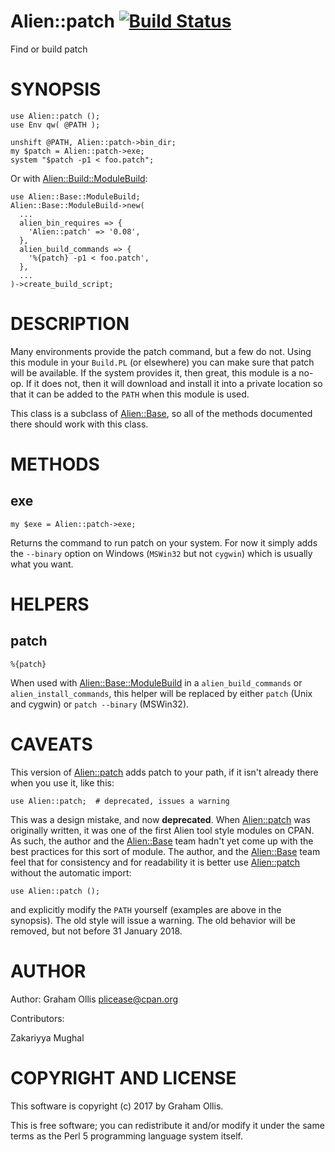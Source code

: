 # Alien::patch [![Build Status](https://secure.travis-ci.org/Perl5-Alien/Alien-patch.png)](http://travis-ci.org/Perl5-Alien/Alien-patch)

Find or build patch

# SYNOPSIS

    use Alien::patch ();
    use Env qw( @PATH );
    
    unshift @PATH, Alien::patch->bin_dir;
    my $patch = Alien::patch->exe;
    system "$patch -p1 < foo.patch";

Or with [Alien::Build::ModuleBuild](https://metacpan.org/pod/Alien::Build::ModuleBuild):

    use Alien::Base::ModuleBuild;
    Alien::Base::ModuleBuild->new(
      ...
      alien_bin_requires => {
        'Alien::patch' => '0.08',
      },
      alien_build_commands => {
        '%{patch} -p1 < foo.patch',
      },
      ...
    )->create_build_script;

# DESCRIPTION

Many environments provide the patch command, but a few do not.
Using this module in your `Build.PL` (or elsewhere) you can
make sure that patch will be available.  If the system provides
it, then great, this module is a no-op.  If it does not, then
it will download and install it into a private location so that
it can be added to the `PATH` when this module is used.

This class is a subclass of [Alien::Base](https://metacpan.org/pod/Alien::Base), so all of the methods documented there
should work with this class.

# METHODS

## exe

    my $exe = Alien::patch->exe;

Returns the command to run patch on your system.  For now it simply
adds the `--binary` option on Windows (`MSWin32` but not `cygwin`)
which is usually what you want.

# HELPERS

## patch

    %{patch}

When used with [Alien::Base::ModuleBuild](https://metacpan.org/pod/Alien::Base::ModuleBuild) in a `alien_build_commands` or `alien_install_commands`,
this helper will be replaced by either `patch` (Unix and cygwin) or `patch --binary` (MSWin32).

# CAVEATS

This version of [Alien::patch](https://metacpan.org/pod/Alien::patch) adds patch to your path, if it isn't
already there when you use it, like this:

    use Alien::patch;  # deprecated, issues a warning

This was a design mistake, and now **deprecated**.  When [Alien::patch](https://metacpan.org/pod/Alien::patch) was
originally written, it was one of the first Alien tool style modules on
CPAN.  As such, the author and the [Alien::Base](https://metacpan.org/pod/Alien::Base) team hadn't yet come up
with the best practices for this sort of module.  The author, and the
[Alien::Base](https://metacpan.org/pod/Alien::Base) team feel that for consistency and for readability it is
better use [Alien::patch](https://metacpan.org/pod/Alien::patch) without the automatic import:

    use Alien::patch ();

and explicitly modify the `PATH` yourself (examples are above in the
synopsis).  The old style will issue a warning.  The old behavior will be
removed, but not before 31 January 2018.

# AUTHOR

Author: Graham Ollis <plicease@cpan.org>

Contributors:

Zakariyya Mughal

# COPYRIGHT AND LICENSE

This software is copyright (c) 2017 by Graham Ollis.

This is free software; you can redistribute it and/or modify it under
the same terms as the Perl 5 programming language system itself.
